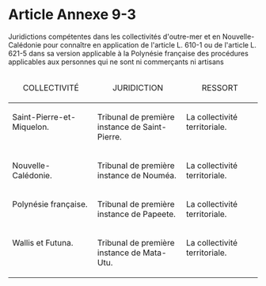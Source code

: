 # Article Annexe 9-3

Juridictions compétentes dans les collectivités d'outre-mer et en Nouvelle-Calédonie pour connaître en application de l'article L. 610-1 ou de l'article L. 621-5 dans sa version applicable à la Polynésie française des procédures applicables aux personnes qui ne sont ni commerçants ni artisans

<table>
<thead>
<tr>
<td width="227">
<p align="center">COLLECTIVITÉ</p>
</td>
<td width="265">
<p align="center">JURIDICTION</p>
</td>
<td width="227">
<p align="center">RESSORT</p>
</td>
</tr>
</thead>
<tbody>
<tr>
<td valign="top" width="227">
<p align="left">Saint-Pierre-et-Miquelon. </p>
</td>
<td valign="top" width="265">
<p align="left">Tribunal de première instance de Saint-Pierre. </p>
</td>
<td valign="top" width="227">
<p align="left">La collectivité territoriale. </p>
</td>
</tr>
<tr>
<td valign="top" width="227">
<p align="left">Nouvelle-Calédonie. </p>
</td>
<td valign="top" width="265">
<p align="left">Tribunal de première instance de Nouméa. </p>
</td>
<td valign="top" width="227">
<p align="left">La collectivité territoriale.</p>
</td>
</tr>
<tr>
<td valign="top" width="227">
<p align="left">Polynésie française. </p>
</td>
<td valign="top" width="265">
<p align="left">Tribunal de première instance de Papeete. </p>
</td>
<td valign="top" width="227">
<p align="left">La collectivité territoriale.</p>
</td>
</tr>
<tr>
<td valign="top" width="227">
<p align="left">Wallis et Futuna. </p>
</td>
<td valign="top" width="265">
<p align="left">Tribunal de première instance de Mata-Utu. </p>
</td>
<td valign="top" width="227">
<p align="left">La collectivité territoriale.</p>
</td>
</tr>
</tbody>
</table>
